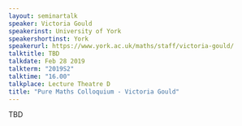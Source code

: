 ```yaml
---
layout: seminartalk
speaker: Victoria Gould
speakerinst: University of York
speakershortinst: York
speakerurl: https://www.york.ac.uk/maths/staff/victoria-gould/
talktitle: TBD
talkdate: Feb 28 2019
talkterm: "2019S2"
talktime: "16.00"
talkplace: Lecture Theatre D
title: "Pure Maths Colloquium - Victoria Gould"
---
```


TBD